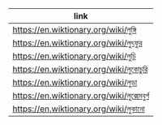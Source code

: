 |link|
|----|
|https://en.wiktionary.org/wiki/লুঙ্গি|
|https://en.wiktionary.org/wiki/লুৎফুর|
|https://en.wiktionary.org/wiki/লুচি|
|https://en.wiktionary.org/wiki/লুকোচুরি|
|https://en.wiktionary.org/wiki/লুডা|
|https://en.wiktionary.org/wiki/লুক্সেমবুর্গ|
|https://en.wiktionary.org/wiki/লুকানো|

